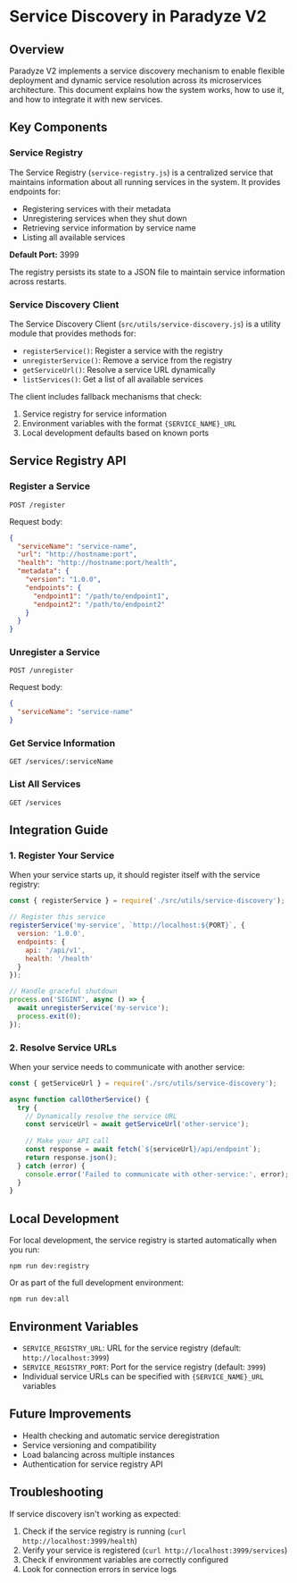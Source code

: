 # Service Discovery in Paradyze V2

## Overview

Paradyze V2 implements a service discovery mechanism to enable flexible deployment and dynamic service resolution across its microservices architecture. This document explains how the system works, how to use it, and how to integrate it with new services.

## Key Components

### Service Registry

The Service Registry (`service-registry.js`) is a centralized service that maintains information about all running services in the system. It provides endpoints for:

- Registering services with their metadata
- Unregistering services when they shut down
- Retrieving service information by service name
- Listing all available services

**Default Port:** 3999

The registry persists its state to a JSON file to maintain service information across restarts.

### Service Discovery Client

The Service Discovery Client (`src/utils/service-discovery.js`) is a utility module that provides methods for:

- `registerService()`: Register a service with the registry
- `unregisterService()`: Remove a service from the registry
- `getServiceUrl()`: Resolve a service URL dynamically
- `listServices()`: Get a list of all available services

The client includes fallback mechanisms that check:
1. Service registry for service information
2. Environment variables with the format `{SERVICE_NAME}_URL`
3. Local development defaults based on known ports

## Service Registry API

### Register a Service

```
POST /register
```

Request body:
```json
{
  "serviceName": "service-name",
  "url": "http://hostname:port",
  "health": "http://hostname:port/health",
  "metadata": {
    "version": "1.0.0",
    "endpoints": {
      "endpoint1": "/path/to/endpoint1",
      "endpoint2": "/path/to/endpoint2"
    }
  }
}
```

### Unregister a Service

```
POST /unregister
```

Request body:
```json
{
  "serviceName": "service-name"
}
```

### Get Service Information

```
GET /services/:serviceName
```

### List All Services

```
GET /services
```

## Integration Guide

### 1. Register Your Service

When your service starts up, it should register itself with the service registry:

```javascript
const { registerService } = require('./src/utils/service-discovery');

// Register this service
registerService('my-service', `http://localhost:${PORT}`, {
  version: '1.0.0',
  endpoints: {
    api: '/api/v1',
    health: '/health'
  }
});

// Handle graceful shutdown
process.on('SIGINT', async () => {
  await unregisterService('my-service');
  process.exit(0);
});
```

### 2. Resolve Service URLs

When your service needs to communicate with another service:

```javascript
const { getServiceUrl } = require('./src/utils/service-discovery');

async function callOtherService() {
  try {
    // Dynamically resolve the service URL
    const serviceUrl = await getServiceUrl('other-service');
    
    // Make your API call
    const response = await fetch(`${serviceUrl}/api/endpoint`);
    return response.json();
  } catch (error) {
    console.error('Failed to communicate with other-service:', error);
  }
}
```

## Local Development

For local development, the service registry is started automatically when you run:

```
npm run dev:registry
```

Or as part of the full development environment:

```
npm run dev:all
```

## Environment Variables

- `SERVICE_REGISTRY_URL`: URL for the service registry (default: `http://localhost:3999`)
- `SERVICE_REGISTRY_PORT`: Port for the service registry (default: `3999`)
- Individual service URLs can be specified with `{SERVICE_NAME}_URL` variables

## Future Improvements

- Health checking and automatic service deregistration
- Service versioning and compatibility
- Load balancing across multiple instances
- Authentication for service registry API

## Troubleshooting

If service discovery isn't working as expected:

1. Check if the service registry is running (`curl http://localhost:3999/health`)
2. Verify your service is registered (`curl http://localhost:3999/services`)
3. Check if environment variables are correctly configured
4. Look for connection errors in service logs
